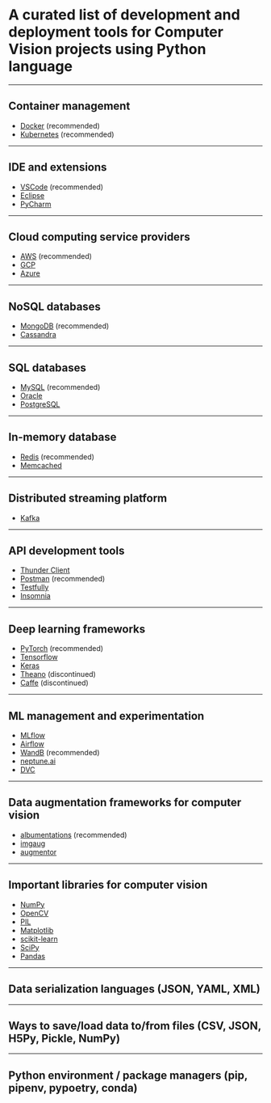 # A curated list of development and deployment tools for Computer Vision projects using Python language
---
## Container management
- [Docker](https://www.docker.com) (recommended)
- [Kubernetes](https://kubernetes.io) (recommended)
---
## IDE and extensions
- [VSCode](https://code.visualstudio.com) (recommended)
- [Eclipse](https://www.eclipse.org)
- [PyCharm](https://www.jetbrains.com/pycharm/)
---
## Cloud computing service providers
- [AWS](https://aws.amazon.com) (recommended)
- [GCP](https://cloud.google.com)
- [Azure](https://azure.microsoft.com/)
---
## NoSQL databases
- [MongoDB](https://www.mongodb.com) (recommended)
- [Cassandra](https://cassandra.apache.org/)
---
## SQL databases
- [MySQL](https://www.mysql.com) (recommended)
- [Oracle](https://www.oracle.com/database/)
- [PostgreSQL](https://www.postgresql.org)
---
## In-memory database
- [Redis](https://redis.io) (recommended)
- [Memcached](https://memcached.org)
---
## Distributed streaming platform
- [Kafka](https://kafka.apache.org)
---
## API development tools
- [Thunder Client](https://www.thunderclient.com)
- [Postman](https://www.postman.com) (recommended)
- [Testfully](https://testfully.io)
- [Insomnia](https://insomnia.rest)
---
## Deep learning frameworks
- [PyTorch](https://pytorch.org) (recommended)
- [Tensorflow](https://www.tensorflow.org)
- [Keras](https://keras.io)
- [Theano](https://github.com/Theano/Theano) (discontinued)
- [Caffe](https://caffe.berkeleyvision.org) (discontinued)
---
## ML management and experimentation
- [MLflow](https://mlflow.org)
- [Airflow](https://airflow.apache.org)
- [WandB](https://wandb.ai) (recommended)
- [neptune.ai](https://neptune.ai)
- [DVC](https://dvc.org)
--- 
## Data augmentation frameworks for computer vision
- [albumentations](https://albumentations.ai) (recommended)
- [imgaug](https://imgaug.readthedocs.io/en/latest/)
- [augmentor](https://augmentor.readthedocs.io/en/master/)
---
## Important libraries for computer vision
- [NumPy](https://numpy.org)
- [OpenCV](https://opencv.org)
- [PIL](https://pillow.readthedocs.io/)
- [Matplotlib](https://matplotlib.org)
- [scikit-learn](https://scikit-learn.org/)
- [SciPy](https://scipy.org)
- [Pandas](https://pandas.pydata.org)
---
## Data serialization languages (JSON, YAML, XML)
---
## Ways to save/load data to/from files (CSV, JSON, H5Py, Pickle, NumPy)
---
## Python environment / package managers (pip, pipenv, pypoetry, conda)
